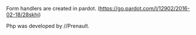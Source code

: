 

Form handlers are created in pardot. (https://go.pardot.com/l/12902/2016-02-18/28skhj)

Php was developed by //Prenault.
